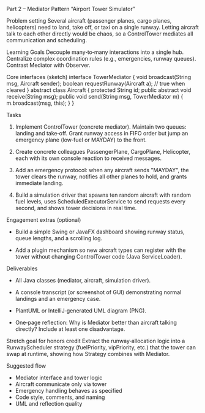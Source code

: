 Part 2 – Mediator Pattern
“Airport Tower Simulator”


Problem setting
Several aircraft (passenger planes, cargo planes, helicopters) need to land, take off, or 
taxi on a single runway. Letting aircraft talk to each other directly would be chaos, so a 
ControlTower mediates all communication and scheduling.

Learning Goals
Decouple many‑to‑many interactions into a single hub.
Centralize complex coordination rules (e.g., emergencies, runway queues).
Contrast Mediator with Observer.

Core interfaces (sketch)
    interface TowerMediator {
    void broadcast(String msg, Aircraft sender);
    boolean requestRunway(Aircraft a); // true when cleared
    }
    abstract class Aircraft {
    protected String id;
    public abstract void receive(String msg);
    public void send(String msg, TowerMediator m) { m.broadcast(msg, this); }
    }

Tasks
1. Implement ControlTower (concrete mediator). Maintain two queues: landing and take‑off. 
   Grant runway access in FIFO order but jump an emergency plane (low‑fuel or MAYDAY) to 
   the front.
2. Create concrete colleagues PassengerPlane, CargoPlane, Helicopter, each with its own 
   console reaction to received messages.

3. Add an emergency protocol: when any aircraft sends "MAYDAY", the tower clears the runway, 
   notifies all other planes to hold, and grants immediate landing.

4. Build a simulation driver that spawns ten random aircraft with random fuel levels, 
   uses ScheduledExecutorService to send requests every second, and shows tower decisions 
   in real time.

Engagement extras (optional)

 * Build a simple Swing or JavaFX dashboard showing runway status, queue lengths, and a 
   scrolling log.

 * Add a plugin mechanism so new aircraft types can register with the tower without changing 
   ControlTower code (Java ServiceLoader).

Deliverables
 * All Java classes (mediator, aircraft, simulation driver).
 * A console transcript (or screenshot of GUI) demonstrating normal landings and an emergency 
   case.
 * PlantUML or IntelliJ‑generated UML diagram (PNG).

 * One‑page reflection: Why is Mediator better than aircraft talking directly? Include at 
   least one disadvantage.

Stretch goal for honors credit
Extract the runway‑allocation logic into a RunwayScheduler strategy (fuelPriority, 
vipPriority, etc.) that the tower can swap at runtime, showing how Strategy combines with 
Mediator.

Suggested flow
 * Mediator interface and tower logic
 * Aircraft communicate only via tower
 * Emergency handling behaves as specified
 * Code style, comments, and naming
 * UML and reflection quality

 